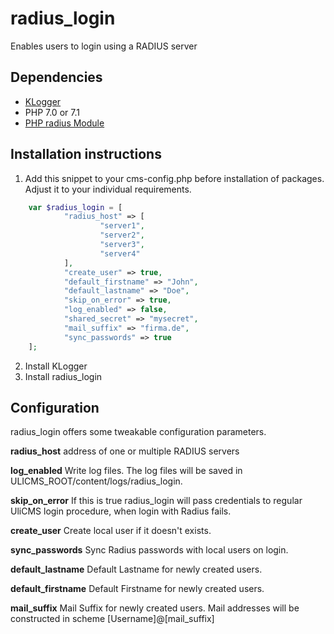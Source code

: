 # radius_login

Enables users to login using a RADIUS server

## Dependencies

* [KLogger](https://extend.ulicms.de/klogger.html)
* PHP 7.0 or 7.1
* [PHP radius Module](http://php.net/manual/de/book.radius.php)

## Installation instructions

1. Add this snippet to your cms-config.php before installation of packages. Adjust it to your individual requirements.

```php
	var $radius_login = [ 
			"radius_host" => [ 
					"server1",
					"server2",
					"server3",
					"server4" 
			],
			"create_user" => true,
			"default_firstname" => "John",
			"default_lastname" => "Doe",
			"skip_on_error" => true,
			"log_enabled" => false,
			"shared_secret" => "mysecret",
			"mail_suffix" => "firma.de",
			"sync_passwords" => true 
	];
```

2. Install KLogger
3. Install radius_login

## Configuration

radius_login offers some tweakable configuration parameters.

**radius_host** address of one or multiple RADIUS servers 

**log_enabled** Write log files. The log files will be saved in ULICMS_ROOT/content/logs/radius_login.

**skip_on_error** If this is true radius_login will pass credentials to regular UliCMS login procedure, when login with Radius fails.

**create_user** Create local user if it doesn't exists.

**sync_passwords**
Sync Radius passwords with local users on login.

**default_lastname**
Default Lastname for newly created users.

**default_firstname**
Default Firstname for newly created users.

**mail_suffix**
Mail Suffix for newly created users.
Mail addresses will be constructed in scheme [Username]@[mail_suffix]
